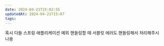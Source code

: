 ```yaml
---
date: 2024-04-21T15:02:55
updatedAt: 2024-04-21T15:07
tags: 
---
```

  
혹시 다들 스프링 애플리케이션 예외 핸들링할 때 서블릿 에러도 핸들링해서 처리해주시나용